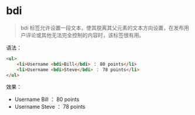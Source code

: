 # bdi

> bdi 标签允许设置一段文本，使其脱离其父元素的文本方向设置，在发布用户评论或其他无法完全控制的内容时，该标签很有用。

语法：

```html
<ul>
    <li>Username <bdi>Bill</bdi> ： 80 points</li>
    <li>Username <bdi>Steve</bdi> ： 78 points</li>
</ul>
```

效果：

<ul>
    <li>Username <bdi>Bill</bdi> ： 80 points</li>
    <li>Username <bdi>Steve</bdi> ： 78 points</li>
</ul>